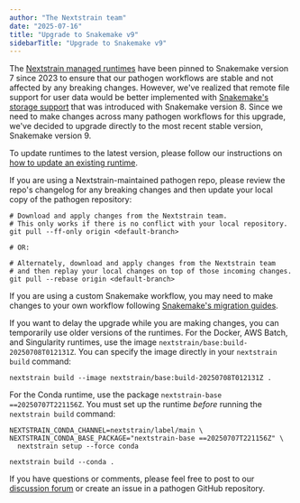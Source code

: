 ```yaml
---
author: "The Nextstrain team"
date: "2025-07-16"
title: "Upgrade to Snakemake v9"
sidebarTitle: "Upgrade to Snakemake v9"
---
```


The [Nextstrain managed runtimes][] have been pinned to Snakemake version 7 since
2023 to ensure that our pathogen workflows are stable and not affected by any
breaking changes. However, we've realized that remote file support for user data
would be better implemented with [Snakemake's storage support][] that was
introduced with Snakemake version 8. Since we need to make changes across many
pathogen workflows for this upgrade, we've decided to upgrade directly to
the most recent stable version, Snakemake version 9.

To update runtimes to the latest version, please follow our instructions on
[how to update an existing runtime][].

If you are using a Nextstrain-maintained pathogen repo, please review the repo's
changelog for any breaking changes and then update your local copy of the pathogen
repository:

```
# Download and apply changes from the Nextstrain team.
# This only works if there is no conflict with your local repository.
git pull --ff-only origin <default-branch>

# OR:

# Alternately, download and apply changes from the Nextstrain team
# and then replay your local changes on top of those incoming changes.
git pull --rebase origin <default-branch>
```

If you are using a custom Snakemake workflow, you may need to make changes to
your own workflow following [Snakemake's migration guides][].

If you want to delay the upgrade while you are making changes, you can temporarily
use older versions of the runtimes. For the Docker, AWS Batch, and Singularity
runtimes, use the image `nextstrain/base:build-20250708T012131Z`. You can specify
the image directly in your `nextstrain build` command:

```
nextstrain build --image nextstrain/base:build-20250708T012131Z .
```

For the Conda runtime, use the package `nextstrain-base ==20250707T221156Z`.
You must set up the runtime _before_ running the `nextstrain build` command:

```
NEXTSTRAIN_CONDA_CHANNEL=nextstrain/label/main \
NEXTSTRAIN_CONDA_BASE_PACKAGE="nextstrain-base ==20250707T221156Z" \
  nextstrain setup --force conda

nextstrain build --conda .
```

If you have questions or comments, please feel free to post to our [discussion forum][]
or create an issue in a pathogen GitHub repository.

[Nextstrain managed runtimes]: https://docs.nextstrain.org/projects/cli/page/runtimes
[Snakemake's storage support]: https://snakemake.readthedocs.io/page/snakefiles/storage.html
[how to update an existing runtime]: https://docs.nextstrain.org/page/guides/manage-installation.html#update-an-existing-installation
[Snakemake's migration guides]: https://snakemake.readthedocs.io/page/getting_started/migration.html
[discussion forum]: https://discussion.nextstrain.org
